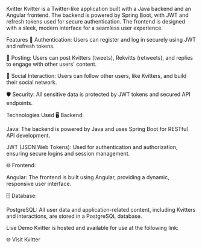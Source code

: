 Kvitter
Kvitter is a Twitter-like application built with a Java backend and an Angular frontend. The backend is powered by Spring Boot, with JWT and refresh tokens used for secure authentication. The frontend is designed with a sleek, modern interface for a seamless user experience.

Features
🔐 Authentication: Users can register and log in securely using JWT and refresh tokens.

📝 Posting: Users can post Kvitters (tweets), Rekvitts (retweets), and replies to engage with other users' content.

💬 Social Interaction: Users can follow other users, like Kvitters, and build their social network.

🛡️ Security: All sensitive data is protected by JWT tokens and secured API endpoints.

Technologies Used
🖥️ Backend:

Java: The backend is powered by Java and uses Spring Boot for RESTful API development.

JWT (JSON Web Tokens): Used for authentication and authorization, ensuring secure logins and session management.

🌐 Frontend:

Angular: The frontend is built using Angular, providing a dynamic, responsive user interface.

🗄️ Database:

PostgreSQL: All user data and application-related content, including Kvitters and interactions, are stored in a PostgreSQL database.

Live Demo
Kvitter is hosted and available for use at the following link:

🌐 Visit Kvitter
